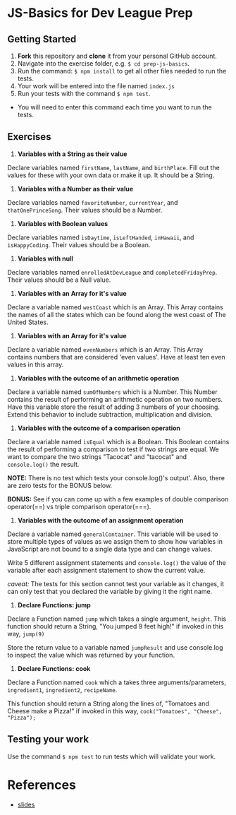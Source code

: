 # JS-Basics for Dev League Prep

## Getting Started
1. **Fork** this repository and **clone** it from your personal GitHub account.
1. Navigate into the exercise folder, e.g. `$ cd prep-js-basics`.
1. Run the command: `$ npm install` to get all other files needed to run the tests.
1. Your work will be entered into the file named `index.js`
1. Run your tests with the command `$ npm test`.
  - You will need to enter this command each time you want to run the tests.

## Exercises

1. **Variables with a String as their value**

  Declare variables named `firstName`, `lastName`, and `birthPlace`. Fill out the values for these with your own data or make it up. It should be a String.

1. **Variables with a Number as their value**

  Declare variables named `favoriteNumber`, `currentYear`, and `thatOnePrinceSong`. Their values should be a Number.

1. **Variables with Boolean values**

  Declare variables named `isDaytime`, `isLeftHanded`, `inHawaii`, and `isHappyCoding`. Their values should be a Boolean.

1. **Variables with null**

  Declare variables named `enrolledAtDevLeague` and `completedFridayPrep`. Their values should be a Null value.

1. **Variables with an Array for it's value**

  Declare a variable named `westCoast` which is an Array. This Array contains the names of all the states which can be found along the west coast of The United States.

1. **Variables with an Array for it's value**

  Declare a variable named `evenNumbers` which is an Array. This Array contains numbers that are considered 'even values'. Have at least ten even values in this array.

1. **Variables with the outcome of an arithmetic operation**

  Declare a variable named `sumOfNumbers` which is a Number. This Number contains the result of performing an arithmetic operation on two numbers. Have this variable store the result of adding 3 numbers of your choosing. Extend this behavior to include subtraction, multiplication and division.

1. **Variables with the outcome of a comparison operation**

  Declare a variable named `isEqual` which is a Boolean. This Boolean contains the result of performing a comparison to test if two strings are equal. We want to compare the two strings "Tacocat" and "tacocat" and `console.log()` the result.

  **NOTE:**
    There is no test which tests your console.log()'s output'.
    Also, there are zero tests for the BONUS below.

  **BONUS:**
    See if you can come up with a few examples of double comparison
    operator(==) vs triple comparison operator(===).

1. **Variables with the outcome of an assignment operation**

  Declare a variable named `generalContainer`. This variable will be used to store multiple types of values as we assign them to show how variables in JavaScript are not bound to a single data type and can change values.

  Write 5 different assignment statements and `console.log()` the value of the variable after each assignment statement to show the current value.

  *caveat:*
    The tests for this section cannot test your variable as it changes, it can only test that you declared the variable by giving it the right name.

1. **Declare Functions: jump**

  Declare a Function named `jump` which takes a single argument, `height`. This function should return a String, "You jumped 9 feet high!" if invoked in this way, `jump(9)`

  Store the return value to a variable named `jumpResult` and use console.log to inspect the value which was returned by your function.

1. **Declare Functions: cook**

  Declare a Function named `cook` which a takes three arguments/parameters, `ingredient1`, `ingredient2`, `recipeName`.

  This function should return a String along the lines of, "Tomatoes and Cheese make a Pizza!" if invoked in this way, `cook("Tomatoes", "Cheese", "Pizza");`

## Testing your work
Use the command `$ npm test` to run tests which will validate your work.

# References
- [slides](https://slides.com/sgnl/js-basics)